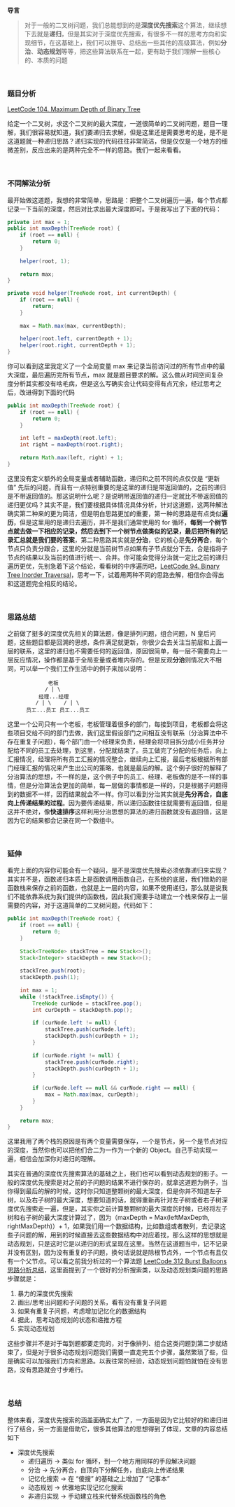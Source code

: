 **导言**
> 对于一般的二叉树问题，我们总能想到的是**深度优先搜索**这个算法，继续想下去就是**递归**，但是其实对于深度优先搜索，有很多不一样的思考方向和实现细节，在这基础上，我们可以推导、总结出一些其他的高级算法，例如**分治**、**动态规划**等等，把这些算法联系在一起，更有助于我们理解一些核心的、本质的问题

<br>

### 题目分析
[LeetCode 104. Maximum Depth of Binary Tree](https://leetcode.com/problems/maximum-depth-of-binary-tree/)

给定一个二叉树，求这个二叉树的最大深度，一道很简单的二叉树问题，题目一理解，我们很容易就知道，我们要递归去求解，但是这里还是需要思考的是，是不是这道题就一种递归思路？递归实现的代码往往非常简洁，但是仅仅是一个地方的细微差别，反应出来的是两种完全不一样的思路。我们一起来看看。

<br>

### 不同解法分析
最开始做这道题，我想的非常简单，思路是：把整个二叉树遍历一遍，每个节点都记录一下当前的深度，然后对比求出最大深度即可。于是我写出了下面的代码：
```java
private int max = 1;
public int maxDepth(TreeNode root) {
    if (root == null) {
        return 0;
    }
    
    helper(root, 1);
    
    return max;
}

private void helper(TreeNode root, int currentDepth) {
    if (root == null) {
        return;
    }
    
    max = Math.max(max, currentDepth);
    
    helper(root.left, currentDepth + 1);
    helper(root.right, currentDepth + 1);
}
```
你可以看到这里我定义了一个全局变量 max 来记录当前访问过的所有节点中的最大深度，最后遍历完所有节点，max 就是题目要求的解。这么做从时间空间复杂度分析其实都没有啥毛病，但是这么写确实会让代码变得有点冗余，经过思考之后，改进得到下面的代码
```java
public int maxDepth(TreeNode root) {
    if (root == null) {
        return 0;
    }
    
    int left = maxDepth(root.left);
    int right = maxDepth(root.right);
    
    return Math.max(left, right) + 1;
}
```
这里没有定义额外的全局变量或者辅助函数，递归和之前不同的点仅仅是 “更新值” 先后的问题，而且有一点特别重要的是这里的递归是带返回值的，之前的递归是不带返回值的。那这说明什么呢？是说明带返回值的递归一定就比不带返回值的递归更优吗？其实不是，我们要根据具体情况具体分析，针对这道题，这两种解法确实第二种来的更为简洁，但是明白思路更加的重要，第一种的思路是有点类似**遍历**，但是这里用的是递归去遍历，并不是我们通常使用的 for 循环，**每到一个树节点就去做一下相应的记录，然后去到下一个树节点做类似的记录，最后把所有的记录汇总就是我们要的答案**，第二种思路其实就是**分治**，它的核心是**先分再合**，每个节点只负责分跟合，这里的分就是当前树节点如果有子节点就分下去，合是指将子节点的结果以及当前的值进行统一、合并。你可能会觉得分治就一定比之前的递归遍历更优，先别急着下这个结论，看看树的中序遍历吧，[LeetCode 94. Binary Tree Inorder Traversal](https://leetcode.com/problems/binary-tree-inorder-traversal/)，思考一下，试着用两种不同的思路去解，相信你会得出和这道题完全相反的结论。

<br>

### 思路总结
之前做了挺多的深度优先相关的算法题，像是排列问题，组合问题，N 皇后问题，这些题目都是回溯的思想，条件满足就更新，你很少会去关注当前层和上面一层的联系，这里的递归也不需要任何的返回值，原因很简单，每一层不需要向上一层反应情况，操作都是基于全局变量或者堆内存的。但是反观**分治**则情况大不相同，可以举一个我们工作生活中的例子来加以说明：
```
             老板
            / | \
          经理...经理
         / | \    / | \
      员工...员工 员工...员工
```
这里一个公司只有一个老板，老板管理着很多的部门，每接到项目，老板都会将这些项目交给不同的部门去做，我们这里假设部门之间相互没有联系（分治算法中不存在重复子问题），每个部门由一个经理来负责，经理会将项目拆分成小任务并分配给不同的员工去处理，到这里，分配就结束了。员工做完了分配的任务后，向上汇报情况，经理将所有员工汇报的情况整合，继续向上汇报，最后老板根据所有部门经理汇报的情况来产生出公司的策略，也就是最后的解。这个例子很好的解释了分治算法的思想，不一样的是，这个例子中的员工、经理、老板做的是不一样的事情，但是分治算法会更加的简单，每一层做的事情都是一样的，只是根据子问题得到的数据不一样，因而结果就会不一样。你可以看到分治其实就是**先分再合，自底向上传递结果的过程**。因为要传递结果，所以递归函数往往就需要有返回值，但是这并不绝对，像**快速排序**这样利用分治思想的算法的递归函数就没有返回值，这是因为它的结果都会记录在同一个数组中。

<br>

### 延伸
看完上面的内容你可能会有一个疑问，是不是深度优先搜索必须依靠递归来实现？其实并不是，函数递归本质上是函数调用函数自己，在系统的底层，我们借助的是函数栈来保存之前的函数，也就是上一层的内容，如果不使用递归，那么就是说我们不能依靠系统为我们提供的函数栈，因此我们需要手动建立一个栈来保存上一层需要的内容，对于这道简单的二叉树问题，代码如下：
```java
public int maxDepth(TreeNode root) {
    if (root == null) {
        return 0;
    }
    
    Stack<TreeNode> stackTree = new Stack<>();
    Stack<Integer> stackDepth = new Stack<>();
    
    stackTree.push(root);
    stackDepth.push(1);
    
    int max = 1;
    while (!stackTree.isEmpty()) {
        TreeNode curNode = stackTree.pop();
        int curDepth = stackDepth.pop();
        
        if (curNode.left != null) {
            stackTree.push(curNode.left);
            stackDepth.push(curDepth + 1);
        }
        
        if (curNode.right != null) {
            stackTree.push(curNode.right);
            stackDepth.push(curDepth + 1);
        }
        
        if (curNode.left == null && curNode.right == null) {
            max = Math.max(max, curDepth);
        }
    }
    
    return max;
}
```
这里我用了两个栈的原因是有两个变量需要保存，一个是节点，另一个是节点对应的深度，当然你也可以把他们合二为一作为一个新的 Object。自己手动实现一遍，相信会加深你对递归的理解。

其实在普通的深度优先搜索算法的基础之上，我们也可以看到动态规划的影子。一般的深度优先搜索是对之前的子问题的结果不进行保存的，就拿这道题为例子，当你得到最后的解的时候，这时你只知道整颗树的最大深度，但是你并不知道左子树，以及右子树的最大深度，想要知道的话，就得重新再针对左子树或者右子树深度优先搜索走一遍，但是，其实你之前计算整颗树的最大深度的时候，已经将左子树和右子树的最大深度计算过了，因为（maxDepth = Max(leftMaxDepth, rightMaxDepth)）+ 1，如果我们用一个数据结构，比如数组或者散列，去记录这些子问题的解，用到的时候直接去这些数据结构中对应着找，那么这样的思想就是动态规划，只是这时它是以递归的形式呈现在这里。当然在这道题当中，记不记录并没有区别，因为没有重复的子问题，换句话说就是除根节点外，一个节点有且仅有一个父节点。可以看之前我分析过的一个算法题 [LeetCode 312 Burst Balloons 思路分析总结](https://juejin.im/post/5cd4c1cbf265da039b088963)，这里面提到了一个很好的分析搜索类，以及动态规划类问题的思路步骤就是：
1. 暴力的深度优先搜索
2. 画出/思考出问题和子问题的关系，看有没有重复子问题
3. 如果有重复子问题，考虑增加记忆化的数据结构
4. 据此，思考动态规划的状态和递推方程
5. 实现动态规划

这些步骤并不是对于每到题都要走完的，对于像排列、组合这类问题到第二步就结束了，但是对于很多动态规划问题我们需要一直走完五个步骤，虽然繁琐了些，但是确实可以加强我们方向和思路。以我往常的经验，动态规划问题怕就怕在没有思路，没有思路就会寸步难行。

<br>

### 总结
整体来看，深度优先搜索的涵盖面确实太广了，一方面是因为它比较好的和递归进行了结合，另一方面是借助它，很多其他算法的思想得到了体现，文章的内容总结如下

* 深度优先搜索
    * 递归遍历 -> 类似 for 循环，到一个地方用同样的手段解决问题
    * 分治 -> 先分再合，自顶向下分解任务，自底向上传递结果
    * 记忆化搜索 -> 在 “傻搜” 的基础之上增加了 “记事本”
    * 动态规划 -> 优雅地实现记忆化搜索
    * 非递归实现 -> 手动建立栈来代替系统函数栈的角色